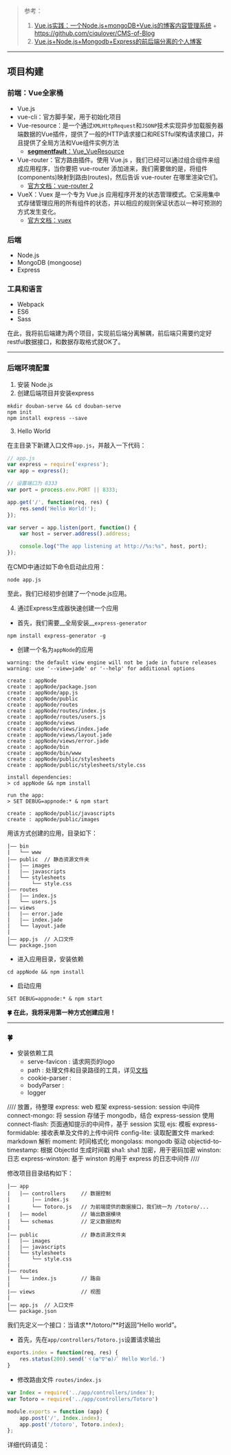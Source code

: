 > 参考：
> 1. [Vue.js实践：一个Node.js+mongoDB+Vue.js的博客内容管理系统](https://segmentfault.com/a/1190000006939687)
    + https://github.com/ciqulover/CMS-of-Blog
> 2. [Vue.js+Node.js+Mongodb+Express的前后端分离的个人博客](https://github.com/FatDong1/VueBlog)

---

## 项目构建

### 前端：Vue全家桶

+ Vue.js
+ vue-cli：官方脚手架，用于初始化项目
+ Vue-resource：是一个通过`XMLHttpRequest`和`JSONP`技术实现异步加载服务器端数据的Vue插件，提供了一般的HTTP请求接口和RESTful架构请求接口，并且提供了全局方法和Vue组件实例方法
    - [**segmentfault**：Vue_VueResource](https://segmentfault.com/a/1190000007087934)
+ Vue-router：官方路由插件。使用 Vue.js ，我们已经可以通过组合组件来组成应用程序，当你要把 vue-router 添加进来，我们需要做的是，将组件(components)映射到路由(routes)，然后告诉 vue-router 在哪里渲染它们。
    - [官方文档：vue-router 2](https://router.vuejs.org/zh-cn/)
+ VueX：Vuex 是一个专为 Vue.js 应用程序开发的状态管理模式。它采用集中式存储管理应用的所有组件的状态，并以相应的规则保证状态以一种可预测的方式发生变化。
    - [官方文档：vuex](https://vuex.vuejs.org/zh-cn/intro.html)

### 后端

+ Node.js
+ MongoDB (mongoose)
+ Express

### 工具和语言

+ Webpack
+ ES6
+ Sass

在此，我将前后端建为两个项目，实现前后端分离解耦，前后端只需要约定好restful数据接口，和数据存取格式就OK了。

---

### 后端环境配置

1. 安装 Node.js
2. 创建后端项目并安装express

``` shell
mkdir douban-serve && cd douban-serve
npm init
npm install express --save
``` 
3. Hello World

在主目录下新建入口文件`app.js`，并敲入一下代码：

``` javascript
// app.js
var express = require('express');
var app = express();

// 设置端口为 8333
var port = process.env.PORT || 8333;

app.get('/', function(req, res) {
	res.send('Hello World!');
});

var server = app.listen(port, function() {
	var host = server.address().address;

	console.log("The app listening at http://%s:%s", host, port);
});
```
在CMD中通过如下命令启动此应用：

``` shell
node app.js 
```

至此，我们已经初步创建了一个node.js应用。

4. 通过Express生成器快速创建一个应用
+ 首先，我们需要__全局安装__`express-generator`

``` shell
npm install express-generator -g
```

+ 创建一个名为`appNode`的应用

``` shell
warning: the default view engine will not be jade in future releases
warning: use '--view=jade' or '--help' for additional options

create : appNode
create : appNode/package.json
create : appNode/app.js
create : appNode/public
create : appNode/routes
create : appNode/routes/index.js
create : appNode/routes/users.js
create : appNode/views
create : appNode/views/index.jade
create : appNode/views/layout.jade
create : appNode/views/error.jade
create : appNode/bin
create : appNode/bin/www
create : appNode/public/stylesheets
create : appNode/public/stylesheets/style.css

install dependencies:
> cd appNode && npm install

run the app:
> SET DEBUG=appnode:* & npm start

create : appNode/public/javascripts
create : appNode/public/images

```

用该方式创建的应用，目录如下：

``` shell
|—— bin
|   └── www
|—— public  // 静态资源文件夹
|   |—— images
|   |—— javascripts
|   └── stylesheets
|       └── style.css
|—— routes
|   |—— index.js
|   └── users.js
|—— views
|   |—— error.jade
|   |—— index.jade
|   └── layout.jade
|
|—— app.js  // 入口文件
└── package.json
```

+ 进入应用目录，安装依赖

``` shell
cd appNode && npm install
```

+ 启动应用

``` shell
SET DEBUG=appnode:* & npm start
```

__🍀 在此，我将采用第一种方式创建应用！__

---

### 🍀

- 安装依赖工具
    + serve-favicon : 请求网页的logo
    + path : 处理文件和目录路径的工具，详见[文档](https://nodejs.org/api/path.html)
    + cookie-parser : 
    + bodyParser :
    + logger

//// 放置，待整理
express: web 框架
express-session: session 中间件
connect-mongo: 将 session 存储于 mongodb，结合 express-session 使用
connect-flash: 页面通知提示的中间件，基于 session 实现
ejs: 模板
express-formidable: 接收表单及文件的上传中间件
config-lite: 读取配置文件
marked: markdown 解析
moment: 时间格式化
mongolass: mongodb 驱动
objectid-to-timestamp: 根据 ObjectId 生成时间戳
sha1: sha1 加密，用于密码加密
winston: 日志
express-winston: 基于 winston 的用于 express 的日志中间件
////

修改项目目录结构如下：

``` shell
|—— app
|   |—— controllers     // 数据控制
|       |—— index.js    
|       └── Totoro.js   // 为前端提供的数据接口，我们统一为 /totoro/...
|   |—— model           // 输出数据模块 
|   └── schemas         // 定义数据结构
|
|—— public              // 静态资源文件夹
|   |—— images
|   |—— javascripts
|   └── stylesheets
|       └── style.css
|
|—— routes
|   └── index.js        // 路由
|
|—— views               // 视图
|
|—— app.js  // 入口文件
└── package.json
```

我们先定义一个接口：当请求**/totoro/**时返回“Hello world”。

+ 首先，先在`app/controllers/Totoro.js`设置请求输出
``` javascript
exports.index = function(req, res) {
	res.status(200).send('ヾ(◍°∇°◍)ﾉﾞ Hello World.')
}
```

+ 修改路由文件 `routes/index.js`

``` javascript
var Index = require('../app/controllers/index');
var Totoro = require('../app/controllers/Totoro')

module.exports = function (app) {
	app.post('/', Index.index);
	app.post('/totoro', Totoro.index);
};
```

详细代码请见：